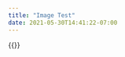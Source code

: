 ```yaml
---
title: "Image Test"
date: 2021-05-30T14:41:22-07:00
---
```


<!-- {{<check-resources>}} -->

{{<responsive-image  src="featured">}}